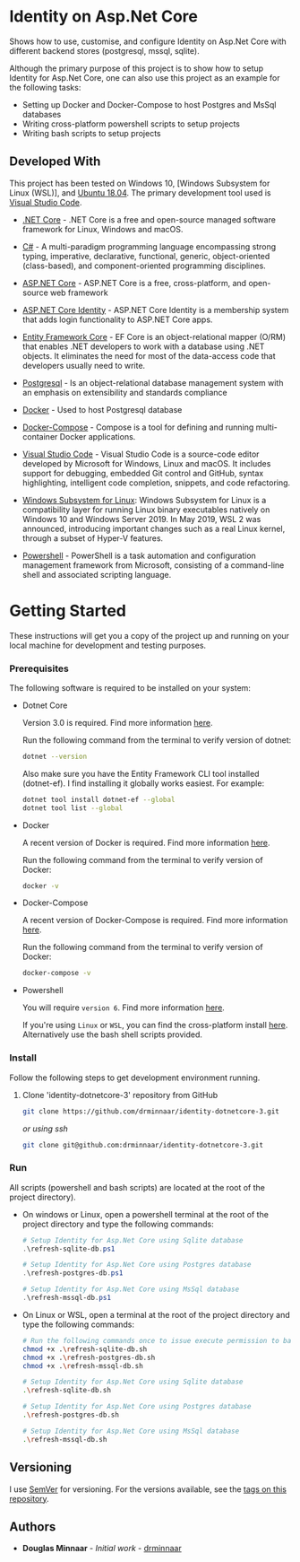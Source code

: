 # Identity on Asp.Net Core

Shows how to use, customise, and configure Identity on Asp.Net Core with different backend stores (postgresql, mssql, sqlite). 

Although the primary purpose of this project is to show how to setup Identity for Asp.Net Core, one can also use this project as an example for the following tasks:

- Setting up Docker and Docker-Compose to host Postgres and MsSql databases
- Writing cross-platform powershell scripts to setup projects
- Writing bash scripts to setup projects

## Developed With

This project has been tested on Windows 10, [Windows Subsystem for Linux (WSL)], and [Ubuntu 18.04]. The primary development tool used is [Visual Studio Code].


* [.NET Core] - .NET Core is a free and open-source managed software framework for Linux, Windows and macOS.

* [C#] - A multi-paradigm programming language encompassing strong typing, imperative, declarative, functional, generic, object-oriented (class-based), and component-oriented programming disciplines.

* [ASP.NET Core] - ASP.NET Core is a free, cross-platform, and open-source web framework

* [ASP.NET Core Identity] - ASP.NET Core Identity is a membership system that adds login functionality to ASP.NET Core apps.

* [Entity Framework Core] - EF Core is an object-relational mapper (O/RM) that enables .NET developers to work with a database using .NET objects. It eliminates the need for most of the data-access code that developers usually need to write.

* [Postgresql] - Is an object-relational database management system with an emphasis on extensibility and standards compliance

* [Docker] - Used to host Postgresql database

* [Docker-Compose] - Compose is a tool for defining and running multi-container Docker applications.

* [Visual Studio Code] - Visual Studio Code is a source-code editor developed by Microsoft for Windows, Linux and macOS. It includes support for debugging, embedded Git control and GitHub, syntax highlighting, intelligent code completion, snippets, and code refactoring.

* [Windows Subsystem for Linux]: Windows Subsystem for Linux is a compatibility layer for running Linux binary executables natively on Windows 10 and Windows Server 2019. In May 2019, WSL 2 was announced, introducing important changes such as a real Linux kernel, through a subset of Hyper-V features.

* [Powershell] - PowerShell is a task automation and configuration management framework from Microsoft, consisting of a command-line shell and associated scripting language. 

# Getting Started

These instructions will get you a copy of the project up and running on your local machine for development and testing purposes.

### Prerequisites

The following software is required to be installed on your system:

* Dotnet Core

  Version 3.0 is required. Find more information [here](https://dotnet.microsoft.com/download).

  Run the following command from the terminal to verify version of dotnet:

  ```bash
  dotnet --version
  ```

  Also make sure you have the Entity Framework CLI tool installed (dotnet-ef). I find installing it globally works easiest. For example:

  ```bash
  dotnet tool install dotnet-ef --global
  dotnet tool list --global
  ```

* Docker

  A recent version of Docker is required. Find more information [here](https://docs.docker.com/).

  Run the following command from the terminal to verify version of Docker:

  ```bash
  docker -v
  ```

* Docker-Compose

  A recent version of Docker-Compose is required. Find more information [here](https://docs.docker.com/compose/install/).

  Run the following command from the terminal to verify version of Docker:

  ```bash
  docker-compose -v
  ```

* Powershell

  You will require `version 6`. Find more information [here](https://docs.microsoft.com/en-us/powershell/scripting/install/installing-powershell?view=powershell-6). 
  
  If you're using `Linux` or `WSL`, you can find the cross-platform install [here](https://docs.microsoft.com/en-us/powershell/scripting/install/installing-powershell-core-on-linux?view=powershell-6). Alternatively use the bash shell scripts provided.

### Install

Follow the following steps to get development environment running.

1. Clone 'identity-dotnetcore-3' repository from GitHub

   ```bash
   git clone https://github.com/drminnaar/identity-dotnetcore-3.git
   ```

   _or using ssh_

   ```bash
   git clone git@github.com:drminnaar/identity-dotnetcore-3.git
   ```

### Run

All scripts (powershell and bash scripts) are located at the root of the project directory).

* On windows or Linux, open a powershell terminal at the root of the project directory and type the following commands:

  ```powershell
  # Setup Identity for Asp.Net Core using Sqlite database
  .\refresh-sqlite-db.ps1
  
  # Setup Identity for Asp.Net Core using Postgres database
  .\refresh-postgres-db.ps1
  
  # Setup Identity for Asp.Net Core using MsSql database
  .\refresh-mssql-db.ps1
  ```

* On Linux or WSL, open a terminal at the root of the project directory and type the following commands:

  ```bash
  # Run the following commands once to issue execute permission to bash scripts
  chmod +x .\refresh-sqlite-db.sh
  chmod +x .\refresh-postgres-db.sh
  chmod +x .\refresh-mssql-db.sh
  ```

  ```bash  
  # Setup Identity for Asp.Net Core using Sqlite database  
  .\refresh-sqlite-db.sh
  
  # Setup Identity for Asp.Net Core using Postgres database    
  .\refresh-postgres-db.sh  
  
  # Setup Identity for Asp.Net Core using MsSql database
  .\refresh-mssql-db.sh
  ```

## Versioning

I use [SemVer](http://semver.org/) for versioning. For the versions available, see the [tags on this repository](https://github.com/drminnaar/identity-dotnetcore-3/tags).

## Authors

* **Douglas Minnaar** - *Initial work* - [drminnaar](https://github.com/drminnaar)

[Docker]: https://www.docker.com
[Docker-Compose]: https://docs.docker.com/compose/
[ASP.NET Core]: https://www.asp.net/
[ASP.NET Core 3.0]: https://www.asp.net/
[ASP.NET Core Identity]: https://docs.microsoft.com/en-us/aspnet/core/security/authentication/identity
[.NET Core]: https://www.microsoft.com/net/download
[Entity Framework Core]: https://docs.microsoft.com/en-us/ef/core/
[C#]: https://docs.microsoft.com/en-us/dotnet/csharp/programming-guide/
[Postgresql]: https://www.postgresql.org/
[Visual Studio Code]: https://code.visualstudio.com/
[Windows Subsystem for Linux]: https://docs.microsoft.com/en-us/windows/wsl/install-win10
[WSL]: https://docs.microsoft.com/en-us/windows/wsl/install-win10
[Powershell]: https://docs.microsoft.com/en-gb/powershell/
[Ubuntu 18.04]: https://ubuntu.com/